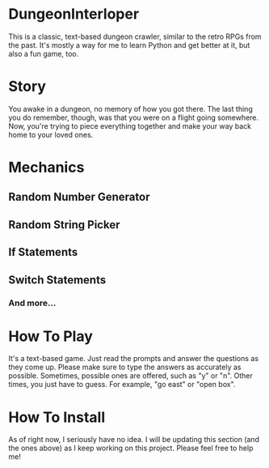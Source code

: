 # DungeonInterloper
This is a classic, text-based dungeon crawler, similar to the retro RPGs from the past. It's mostly a way for me to learn Python and get better at it, but also a fun game, too.

# Story
You awake in a dungeon, no memory of how you got there. The last thing you do remember, though, was that you were on a flight going somewhere. Now, you're trying to piece everything together and make your way back home to your loved ones.

# Mechanics
## Random Number Generator
## Random String Picker
## If Statements
## Switch Statements
### And more...

# How To Play
It's a text-based game. Just read the prompts and answer the questions as they come up. Please make sure to type the answers as accurately as possible. Sometimes, possible ones are offered, such as "y" or "n". Other times, you just have to guess. For example, "go east" or "open box".

# How To Install
As of right now, I seriously have no idea. I will be updating this section (and the ones above) as I keep working on this project. Please feel free to help me!
